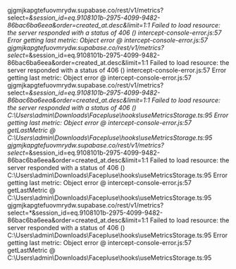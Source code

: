 gjgmjkapgtefuovmrydw.supabase.co/rest/v1/metrics?select=*&session_id=eq.9108101b-2975-4099-9482-86bac6ba6eea&order=created_at.desc&limit=1:1  Failed to load resource: the server responded with a status of 406 ()
intercept-console-error.js:57 Error getting last metric: Object
error @ intercept-console-error.js:57
gjgmjkapgtefuovmrydw.supabase.co/rest/v1/metrics?select=*&session_id=eq.9108101b-2975-4099-9482-86bac6ba6eea&order=created_at.desc&limit=1:1  Failed to load resource: the server responded with a status of 406 ()
intercept-console-error.js:57 Error getting last metric: Object
error @ intercept-console-error.js:57
gjgmjkapgtefuovmrydw.supabase.co/rest/v1/metrics?select=*&session_id=eq.9108101b-2975-4099-9482-86bac6ba6eea&order=created_at.desc&limit=1:1  Failed to load resource: the server responded with a status of 406 ()
C:\Users\admin\Downloads\Facepluse\hooks\useMetricsStorage.ts:95 Error getting last metric: Object
error @ intercept-console-error.js:57
getLastMetric @ C:\Users\admin\Downloads\Facepluse\hooks\useMetricsStorage.ts:95
gjgmjkapgtefuovmrydw.supabase.co/rest/v1/metrics?select=*&session_id=eq.9108101b-2975-4099-9482-86bac6ba6eea&order=created_at.desc&limit=1:1  Failed to load resource: the server responded with a status of 406 ()
C:\Users\admin\Downloads\Facepluse\hooks\useMetricsStorage.ts:95 Error getting last metric: Object
error @ intercept-console-error.js:57
getLastMetric @ C:\Users\admin\Downloads\Facepluse\hooks\useMetricsStorage.ts:95
gjgmjkapgtefuovmrydw.supabase.co/rest/v1/metrics?select=*&session_id=eq.9108101b-2975-4099-9482-86bac6ba6eea&order=created_at.desc&limit=1:1  Failed to load resource: the server responded with a status of 406 ()
C:\Users\admin\Downloads\Facepluse\hooks\useMetricsStorage.ts:95 Error getting last metric: Object
error @ intercept-console-error.js:57
getLastMetric @ C:\Users\admin\Downloads\Facepluse\hooks\useMetricsStorage.ts:95
